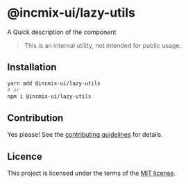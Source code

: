 # @incmix-ui/lazy-utils

A Quick description of the component

> This is an internal utility, not intended for public usage.

## Installation

```sh
yarn add @incmix-ui/lazy-utils
# or
npm i @incmix-ui/lazy-utils
```

## Contribution

Yes please! See the
[contributing guidelines](https://github.com/incmix-ui/incmix-ui/blob/master/CONTRIBUTING.md)
for details.

## Licence

This project is licensed under the terms of the
[MIT license](https://github.com/incmix-ui/incmix-ui/blob/master/LICENSE).

